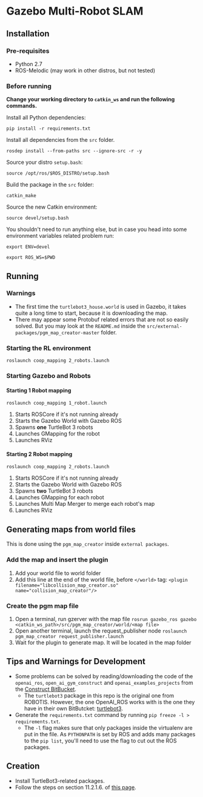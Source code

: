 # Gazebo Multi-Robot SLAM

## Installation

### Pre-requisites

- Python 2.7
- ROS-Melodic (may work in other distros, but not tested)

### Before running

**Change your working directory to `catkin_ws` and run the following commands.**

Install all Python dependencies:

`pip install -r requirements.txt`

Install all dependencies from the `src` folder.

`rosdep install --from-paths src --ignore-src -r -y`

Source your distro `setup.bash`:

`source /opt/ros/$ROS_DISTRO/setup.bash`

Build the package in the `src` folder:

`catkin_make`

Source the new Catkin environment:

`source devel/setup.bash`

You shouldn't need to run anything else, but in case you head into some environment variables related problem run:

`export ENV=devel`

`export ROS_WS=$PWD`

## Running

### Warnings

- The first time the `turtlebot3_house.world` is used in Gazebo, it takes quite a long time to start, because it is downloading the map.
- There may appear some Protobuf related errors that are not so easily solved. But you may look at the `README.md` inside the `src/external-packages/pgm_map_creator-master` folder.

### Starting the RL environment

```
roslaunch coop_mapping 2_robots.launch 
```


### Starting Gazebo and Robots

#### Starting 1 Robot mapping

```
roslaunch coop_mapping 1_robot.launch 
```

1. Starts ROSCore if it's not running already
1. Starts the Gazebo World with Gazebo ROS
1. Spawns **one** TurtleBot 3 robots
1. Launches GMapping for the robot
1. Launches RViz

#### Starting 2 Robot mapping

```
roslaunch coop_mapping 2_robots.launch 
```

1. Starts ROSCore if it's not running already
1. Starts the Gazebo World with Gazebo ROS
1. Spawns **two** TurtleBot 3 robots
1. Launches GMapping for each robot
1. Launches Multi Map Merger to merge each robot's map
1. Launches RViz

## Generating maps from world files

This is done using the `pgm_map_creator` inside `external packages`.

### Add the map and insert the plugin
1. Add your world file to world folder
2. Add this line at the end of the world file, before `</world>` tag:
`<plugin filename="libcollision_map_creator.so" name="collision_map_creator"/>`

### Create the pgm map file
1. Open a terminal, run gzerver with the map file
`rosrun gazebo_ros gazebo <catkin_ws_path>/src/pgm_map_creator/world/<map file>`
2. Open another terminal, launch the request_publisher node
`roslaunch pgm_map_creator request_publisher.launch`
3. Wait for the plugin to generate map. It will be located in the map folder


## Tips and Warnings for Development

- Some problems can be solved by reading/downloading the code of the `openai_ros`, `open_ai_gym_construct` and `openai_examples_projects` from the [Construct BitBucket](https://bitbucket.org/theconstructcore/).
    - The `turtlebot3` package in this repo is the original one from ROBOTIS. However, the one OpenAI_ROS works with is the one they have in their own BitButcket: [turtlebot3](https://bitbucket.org/theconstructcore/turtlebot3/src/master/).
- Generate the `requirements.txt` command by running `pip freeze -l > requirements.txt`.
    - The `-l` flag makes sure that only packages inside the virtualenv are put in the file. As `PYTHONPATH` is set by ROS and adds many packages to the `pip list`, you'll need to use the flag to cut out the ROS packages.

## Creation

- Install TurtleBot3-related packages.
- Follow the steps on section 11.2.1.6. of [this page](http://emanual.robotis.com/docs/en/platform/turtlebot3/simulation/#turtlebot3-simulation-using-gazebo).
